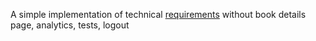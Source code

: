 A simple implementation of technical [requirements](technical_requirements.md) without book details page, analytics, tests, logout
